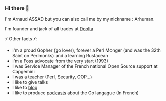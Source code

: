 ### Hi there 👋

I'm Arnaud ASSAD but you can also call me by my nickname : Arhuman.

I'm founder and jack of all trades at [Doolta](https://www.doolta.com)

⚡ Other facts ⚡:
* I'm a proud Gopher (go lover), forever a Perl Monger (and was the 32th Saint on Perlmonks) and a learning Rustacean
* I'm a Foss advocate from the very start (1993)
* I was Service Manager of the French national Open Source support at Capgemini
* I was a teacher (Perl, Security, OOP...)
* I like to give talks
* I like to [blog](https://blog.assad.fr)
* I like to produce [podcasts](https://gofr.fm) about the Go langague (In French)

<!--
[![Arhuman's github stats](https://github-readme-stats.vercel.app/api?username=arhuman&show_icons=true&theme=outrun)](https://github.com/arhuman/github-readme-stats)

**arhuman/arhuman** is a ✨ _special_ ✨ repository because its `README.md` (this file) appears on your GitHub profile.

Here are some ideas to get you started:

- 🔭 I’m currently working on ...
- 🌱 I’m currently learning ...
- 👯 I’m looking to collaborate on ...
- 🤔 I’m looking for help with ...
- 💬 Ask me about ...
- 📫 How to reach me: ...
- 😄 Pronouns: ...
- ⚡ Fun fact: ...
-->
